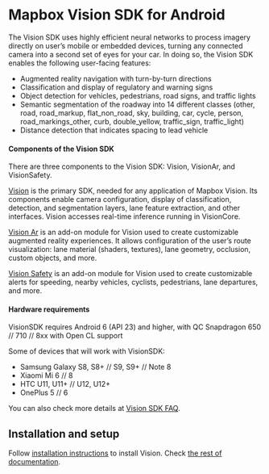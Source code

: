 # Mapbox Vision SDK for Android

The Vision SDK uses highly efficient neural networks to process imagery directly on user’s
mobile or embedded devices, turning any connected camera into a second set of eyes
for your car. In doing so, the Vision SDK enables the following user-facing features:

- Augmented reality navigation with turn-by-turn directions
- Classification and display of regulatory and warning signs
- Object detection for vehicles, pedestrians, road signs, and traffic lights
- Semantic segmentation of the roadway into 14 different classes (other, road, road_markup, flat_non_road, sky, building, car, cycle, person, road_markings_other, curb, double_yellow, traffic_sign, traffic_light)
- Distance detection that indicates spacing to lead vehicle

#### Components of the Vision SDK
There are three components to the Vision SDK: Vision, VisionAr, and VisionSafety.

[Vision](https://github.com/mapbox/mapbox-vision-android/tree/dev/MapboxVision) is the primary SDK, needed for any application of Mapbox Vision. 
Its components enable camera configuration, display of classification, detection, and segmentation layers, lane feature extraction, and other interfaces. 
Vision accesses real-time inference running in VisionCore.

[Vision Ar](https://github.com/mapbox/mapbox-vision-android/tree/dev/MapboxVisionAR) is an add-on module for Vision used to create customizable augmented reality experiences. 
It allows configuration of the user’s route visualization: lane material (shaders, textures), lane geometry, occlusion, custom objects, and more. 

[Vision Safety](https://github.com/mapbox/mapbox-vision-android/tree/dev/MapboxVisionSafety) is an add-on module for Vision used to create customizable alerts for speeding, nearby vehicles, cyclists, pedestrians, lane departures, and more. 

#### Hardware requirements

VisionSDK requires Android 6 (API 23) and higher, with QC Snapdragon 650 // 710 // 8xx with Open CL support

Some of devices that will work with VisionSDK:
- Samsung Galaxy S8, S8+ // S9, S9+ // Note 8
- Xiaomi Mi 6 // 8
- HTC U11, U11+ // U12, U12+
- OnePlus 5 // 6

You can also check more details at [Vision SDK FAQ](https://vision.mapbox.com/#faq).

## Installation and setup

Follow [installation instructions](https://vision.mapbox.com/install/) to install Vision.
Check [the rest of documentation](https://docs.mapbox.com/android/vision/overview/).
